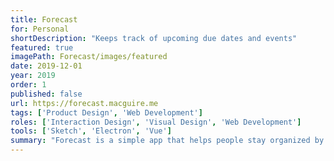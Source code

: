 ```yaml
---
title: Forecast
for: Personal
shortDescription: "Keeps track of upcoming due dates and events"
featured: true
imagePath: Forecast/images/featured
date: 2019-12-01
year: 2019
order: 1
published: false
url: https://forecast.macguire.me
tags: ['Product Design', 'Web Development']
roles: ['Interaction Design', 'Visual Design', 'Web Development']
tools: ['Sketch', 'Electron', 'Vue']
summary: "Forecast is a simple app that helps people stay organized by counting down to due dates and events. The items that need to be done soonest are shown first, and users can make decisions about what to work on based on how much time they have left."
---
```

